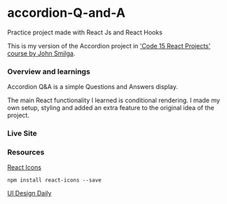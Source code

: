 # accordion-Q-and-A
Practice project made with React Js and React Hooks

This is my version of the Accordion project in ['Code 15 React Projects' course by John Smilga](https://youtu.be/a_7Z7C_JCyo).

### Overview and learnings
Accordion Q&A is a simple Questions and Answers display.

The main React functionality I learned is conditional rendering. I made my own setup, styling and added an extra feature to the original idea of the project.

### Live Site



### Resources

[React Icons](https://react-icons.github.io/react-icons/)
```
npm install react-icons --save
``` 

[UI Design Daily](https://www.uidesigndaily.com/posts/sketch-accordion-website-day-1175)
